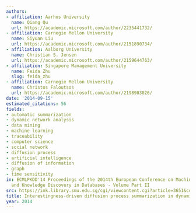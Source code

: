 ```yaml
---
authors:
- affiliation: Aarhus University
  name: Qiang Qu
  url: https://academic.microsoft.com/author/2235441732/
- affiliation: Carnegie Mellon University
  name: Siyuan Liu
  url: https://academic.microsoft.com/author/2151890734/
- affiliation: Aalborg University
  name: Christian S. Jensen
  url: https://academic.microsoft.com/author/2159644763/
- affiliation: Singapore Management University
  name: Feida Zhu
  slug: feida_zhu
- affiliation: Carnegie Mellon University
  name: Christos Faloutsos
  url: https://academic.microsoft.com/author/2198983026/
date: '2014-09-15'
estimated_citations: 56
fields:
- automatic summarization
- dynamic network analysis
- data mining
- machine learning
- traceability
- computer science
- social network
- diffusion process
- artificial intelligence
- diffusion of information
- graph
- time sensitivity
in: ECMLPKDD'14 Proceedings of the 2014th European Conference on Machine Learning
  and Knowledge Discovery in Databases - Volume Part II
src: https://ink.library.smu.edu.sg/cgi/viewcontent.cgi?article=3651&context=sis_research
title: Interestingness-driven diffusion process summarization in dynamic networks
year: 2014
---
```


